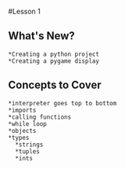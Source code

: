 #Lesson 1
## What's  New?

    *Creating a python project
    *Creating a pygame display

## Concepts to Cover
    *interpreter goes top to bottom
    *imports
    *calling functions
    *while loop
    *objects
    *types
      *strings
      *tuples
      *ints

